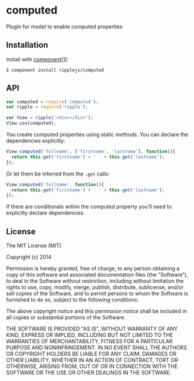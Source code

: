 
# computed

  Plugin for model to enable computed properties

## Installation

  Install with [component(1)](http://component.io):

    $ component install ripplejs/computed

## API

```js
var computed = require('computed');
var ripple = require('ripple');

var View = ripple('<div></div>');
View.use(computed);
```

You create computed properties using static methods. You
can declare the dependencies explicitly:

```js
View.computed('fullname', ['firstname', 'lastname'], function(){
  return this.get('firstname') + ' ' + this.get('lastname');
});
```

Or let them be inferred from the `.get` calls:

```js
View.computed('fullname', function(){
  return this.get('firstname') + ' ' + this.get('lastname');
});
```

If there are conditionals within the computed property you'll
need to explicitly declare dependencies.

## License

  The MIT License (MIT)

  Copyright (c) 2014 <copyright holders>

  Permission is hereby granted, free of charge, to any person obtaining a copy
  of this software and associated documentation files (the "Software"), to deal
  in the Software without restriction, including without limitation the rights
  to use, copy, modify, merge, publish, distribute, sublicense, and/or sell
  copies of the Software, and to permit persons to whom the Software is
  furnished to do so, subject to the following conditions:

  The above copyright notice and this permission notice shall be included in
  all copies or substantial portions of the Software.

  THE SOFTWARE IS PROVIDED "AS IS", WITHOUT WARRANTY OF ANY KIND, EXPRESS OR
  IMPLIED, INCLUDING BUT NOT LIMITED TO THE WARRANTIES OF MERCHANTABILITY,
  FITNESS FOR A PARTICULAR PURPOSE AND NONINFRINGEMENT. IN NO EVENT SHALL THE
  AUTHORS OR COPYRIGHT HOLDERS BE LIABLE FOR ANY CLAIM, DAMAGES OR OTHER
  LIABILITY, WHETHER IN AN ACTION OF CONTRACT, TORT OR OTHERWISE, ARISING FROM,
  OUT OF OR IN CONNECTION WITH THE SOFTWARE OR THE USE OR OTHER DEALINGS IN
  THE SOFTWARE.
